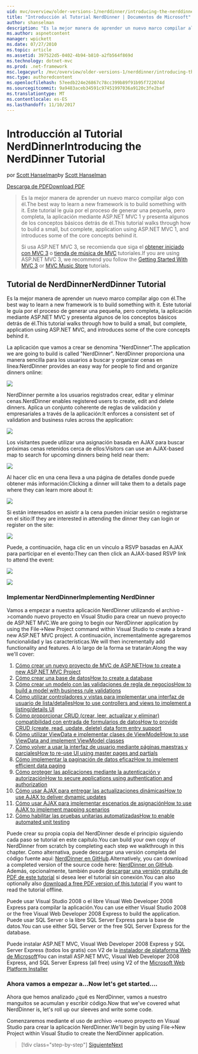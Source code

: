 ```yaml
---
uid: mvc/overview/older-versions-1/nerddinner/introducing-the-nerddinner-tutorial
title: "Introducción al Tutorial NerdDinner | Documentos de Microsoft"
author: shanselman
description: "Es la mejor manera de aprender un nuevo marco compilar algo con él. Este tutorial le guía a través de cómo crear una aplicación pequeña, pero completa, con ASP.NE..."
ms.author: aspnetcontent
manager: wpickett
ms.date: 07/27/2010
ms.topic: article
ms.assetid: 397522d5-0402-4b94-b810-a2fb564f869d
ms.technology: dotnet-mvc
ms.prod: .net-framework
msc.legacyurl: /mvc/overview/older-versions-1/nerddinner/introducing-the-nerddinner-tutorial
msc.type: authoredcontent
ms.openlocfilehash: 57eedb224e26867c78cc399b89f91b95f722074d
ms.sourcegitcommit: 9a9483aceb34591c97451997036a9120c3fe2baf
ms.translationtype: MT
ms.contentlocale: es-ES
ms.lasthandoff: 11/10/2017
---
```

<a name="introducing-the-nerddinner-tutorial"></a><span data-ttu-id="4f496-104">Introducción al Tutorial NerdDinner</span><span class="sxs-lookup"><span data-stu-id="4f496-104">Introducing the NerdDinner Tutorial</span></span>
====================
<span data-ttu-id="4f496-105">por [Scott Hanselman](https://github.com/shanselman)</span><span class="sxs-lookup"><span data-stu-id="4f496-105">by [Scott Hanselman](https://github.com/shanselman)</span></span>

[<span data-ttu-id="4f496-106">Descarga de PDF</span><span class="sxs-lookup"><span data-stu-id="4f496-106">Download PDF</span></span>](http://aspnetmvcbook.s3.amazonaws.com/aspnetmvc-nerdinner_v1.pdf)

> <span data-ttu-id="4f496-107">Es la mejor manera de aprender un nuevo marco compilar algo con él.</span><span class="sxs-lookup"><span data-stu-id="4f496-107">The best way to learn a new framework is to build something with it.</span></span> <span data-ttu-id="4f496-108">Este tutorial le guía por el proceso de generar una pequeña, pero completa, la aplicación mediante ASP.NET MVC 1 y presenta algunos de los conceptos básicos detrás de él.</span><span class="sxs-lookup"><span data-stu-id="4f496-108">This tutorial walks through how to build a small, but complete, application using ASP.NET MVC 1, and introduces some of the core concepts behind it.</span></span>
> 
> <span data-ttu-id="4f496-109">Si usa ASP.NET MVC 3, se recomienda que siga el [obtener iniciado con MVC 3](../../older-versions/getting-started-with-aspnet-mvc3/cs/intro-to-aspnet-mvc-3.md) o [tienda de música de MVC](../../older-versions/mvc-music-store/mvc-music-store-part-1.md) tutoriales.</span><span class="sxs-lookup"><span data-stu-id="4f496-109">If you are using ASP.NET MVC 3, we recommend you follow the [Getting Started With MVC 3](../../older-versions/getting-started-with-aspnet-mvc3/cs/intro-to-aspnet-mvc-3.md) or [MVC Music Store](../../older-versions/mvc-music-store/mvc-music-store-part-1.md) tutorials.</span></span>


## <a name="nerddinner-tutorial"></a><span data-ttu-id="4f496-110">Tutorial de NerdDinner</span><span class="sxs-lookup"><span data-stu-id="4f496-110">NerdDinner Tutorial</span></span>

<span data-ttu-id="4f496-111">Es la mejor manera de aprender un nuevo marco compilar algo con él.</span><span class="sxs-lookup"><span data-stu-id="4f496-111">The best way to learn a new framework is to build something with it.</span></span> <span data-ttu-id="4f496-112">Este tutorial le guía por el proceso de generar una pequeña, pero completa, la aplicación mediante ASP.NET MVC y presenta algunos de los conceptos básicos detrás de él.</span><span class="sxs-lookup"><span data-stu-id="4f496-112">This tutorial walks through how to build a small, but complete, application using ASP.NET MVC, and introduces some of the core concepts behind it.</span></span>

<span data-ttu-id="4f496-113">La aplicación que vamos a crear se denomina "NerdDinner".</span><span class="sxs-lookup"><span data-stu-id="4f496-113">The application we are going to build is called "NerdDinner".</span></span> <span data-ttu-id="4f496-114">NerdDinner proporciona una manera sencilla para los usuarios a buscar y organizar cenas en línea:</span><span class="sxs-lookup"><span data-stu-id="4f496-114">NerdDinner provides an easy way for people to find and organize dinners online:</span></span>

![](introducing-the-nerddinner-tutorial/_static/image1.png)

<span data-ttu-id="4f496-115">NerdDinner permite a los usuarios registrados crear, editar y eliminar cenas.</span><span class="sxs-lookup"><span data-stu-id="4f496-115">NerdDinner enables registered users to create, edit and delete dinners.</span></span> <span data-ttu-id="4f496-116">Aplica un conjunto coherente de reglas de validación y empresariales a través de la aplicación:</span><span class="sxs-lookup"><span data-stu-id="4f496-116">It enforces a consistent set of validation and business rules across the application:</span></span>

![](introducing-the-nerddinner-tutorial/_static/image2.png)

<span data-ttu-id="4f496-117">Los visitantes puede utilizar una asignación basada en AJAX para buscar próximas cenas retenidos cerca de ellos:</span><span class="sxs-lookup"><span data-stu-id="4f496-117">Visitors can use an AJAX-based map to search for upcoming dinners being held near them:</span></span>

![](introducing-the-nerddinner-tutorial/_static/image3.png)

<span data-ttu-id="4f496-118">Al hacer clic en una cena lleva a una página de detalles donde puede obtener más información:</span><span class="sxs-lookup"><span data-stu-id="4f496-118">Clicking a dinner will take them to a details page where they can learn more about it:</span></span>

![](introducing-the-nerddinner-tutorial/_static/image4.png)

<span data-ttu-id="4f496-119">Si están interesados en asistir a la cena pueden iniciar sesión o registrarse en el sitio:</span><span class="sxs-lookup"><span data-stu-id="4f496-119">If they are interested in attending the dinner they can login or register on the site:</span></span>

![](introducing-the-nerddinner-tutorial/_static/image5.png)

<span data-ttu-id="4f496-120">Puede, a continuación, haga clic en un vínculo a RSVP basadas en AJAX para participar en el evento:</span><span class="sxs-lookup"><span data-stu-id="4f496-120">They can then click an AJAX-based RSVP link to attend the event:</span></span>

![](introducing-the-nerddinner-tutorial/_static/image6.png)

![](introducing-the-nerddinner-tutorial/_static/image7.png)

### <a name="implementing-nerddinner"></a><span data-ttu-id="4f496-121">Implementar NerdDinner</span><span class="sxs-lookup"><span data-stu-id="4f496-121">Implementing NerdDinner</span></span>

<span data-ttu-id="4f496-122">Vamos a empezar a nuestra aplicación NerdDinner utilizando el archivo -&gt;comando nuevo proyecto en Visual Studio para crear un nuevo proyecto de ASP.NET MVC.</span><span class="sxs-lookup"><span data-stu-id="4f496-122">We are going to begin our NerdDinner application by using the File-&gt;New Project command within Visual Studio to create a brand new ASP.NET MVC project.</span></span> <span data-ttu-id="4f496-123">A continuación, incrementalmente agregaremos funcionalidad y las características.</span><span class="sxs-lookup"><span data-stu-id="4f496-123">We will then incrementally add functionality and features.</span></span> <span data-ttu-id="4f496-124">A lo largo de la forma se tratarán:</span><span class="sxs-lookup"><span data-stu-id="4f496-124">Along the way we'll cover:</span></span>

1. [<span data-ttu-id="4f496-125">Cómo crear un nuevo proyecto de MVC de ASP.NET</span><span class="sxs-lookup"><span data-stu-id="4f496-125">How to create a new ASP.NET MVC Project</span></span>](# "crear un nuevo proyecto de MVC de ASP.NET")
2. [<span data-ttu-id="4f496-126">Cómo crear una base de datos</span><span class="sxs-lookup"><span data-stu-id="4f496-126">How to create a database</span></span>](# "crear una base de datos")
3. [<span data-ttu-id="4f496-127">Cómo crear un modelo con las validaciones de regla de negocios</span><span class="sxs-lookup"><span data-stu-id="4f496-127">How to build a model with business rule validations</span></span>](# "generar un modelo con las validaciones de regla de negocios")
4. [<span data-ttu-id="4f496-128">Cómo utilizar controladores y vistas para implementar una interfaz de usuario de lista/detalles</span><span class="sxs-lookup"><span data-stu-id="4f496-128">How to use controllers and views to implement a listing/details UI</span></span>](# "usar controladores y vistas para implementar una interfaz de usuario de la lista y detalles")
5. <span data-ttu-id="4f496-129">[Cómo proporcionar CRUD (crear, leer, actualizar y eliminar) compatibilidad con entrada de formularios de datos](# "admite de entrada de formulario de datos de proporciona CRUD (creación, lectura, actualización, eliminación)")</span><span class="sxs-lookup"><span data-stu-id="4f496-129">[How to provide CRUD (create, read, update, delete) data form entry support](# "Provide CRUD (Create, Read, Update, Delete) Data Form Entry Support")</span></span>
6. [<span data-ttu-id="4f496-130">Cómo utilizar ViewData e implementar clases de ViewModel</span><span class="sxs-lookup"><span data-stu-id="4f496-130">How to use ViewData and implement ViewModel classes</span></span>](# "usar ViewData e implementar clases de modelo de vista")
7. [<span data-ttu-id="4f496-131">Cómo volver a usar la interfaz de usuario mediante páginas maestras y parciales</span><span class="sxs-lookup"><span data-stu-id="4f496-131">How to re-use UI using master pages and partials</span></span>](# "volver a usar interfaz de usuario usando las páginas principales y parciales")
8. [<span data-ttu-id="4f496-132">Cómo implementar la paginación de datos eficaz</span><span class="sxs-lookup"><span data-stu-id="4f496-132">How to implement efficient data paging</span></span>](# "implementar eficaz paginación de datos")
9. [<span data-ttu-id="4f496-133">Cómo proteger las aplicaciones mediante la autenticación y autorización</span><span class="sxs-lookup"><span data-stu-id="4f496-133">How to secure applications using authentication and authorization</span></span>](# "segura aplicaciones mediante la autenticación y autorización")
10. [<span data-ttu-id="4f496-134">Cómo usar AJAX para entregar las actualizaciones dinámicas</span><span class="sxs-lookup"><span data-stu-id="4f496-134">How to use AJAX to deliver dynamic updates</span></span>](# "usar AJAX para entregar las actualizaciones dinámicas")
11. [<span data-ttu-id="4f496-135">Cómo usar AJAX para implementar escenarios de asignación</span><span class="sxs-lookup"><span data-stu-id="4f496-135">How to use AJAX to implement mapping scenarios</span></span>](# "usar AJAX para implementar escenarios de asignación")
12. [<span data-ttu-id="4f496-136">Cómo habilitar las pruebas unitarias automatizadas</span><span class="sxs-lookup"><span data-stu-id="4f496-136">How to enable automated unit testing</span></span>](# "habilitar pruebas unitarias automatizadas")

<span data-ttu-id="4f496-137">Puede crear su propia copia del NerdDinner desde el principio siguiendo cada paso se tutorial en este capítulo.</span><span class="sxs-lookup"><span data-stu-id="4f496-137">You can build your own copy of NerdDinner from scratch by completing each step we walkthrough in this chapter.</span></span> <span data-ttu-id="4f496-138">Como alternativa, puede descargar una versión completa del código fuente aquí: [NerdDinner en GitHub](https://github.com/AspNetMVPSamples/NerdDinner).</span><span class="sxs-lookup"><span data-stu-id="4f496-138">Alternatively, you can download a completed version of the source code here: [NerdDinner on GitHub](https://github.com/AspNetMVPSamples/NerdDinner).</span></span> <span data-ttu-id="4f496-139">Además, opcionalmente, también puede [descargar una versión gratuita de PDF de este tutorial](http://aspnetmvcbook.s3.amazonaws.com/aspnetmvc-nerdinner_v1.pdf) si desea leer el tutorial sin conexión.</span><span class="sxs-lookup"><span data-stu-id="4f496-139">You can also optionally also [download a free PDF version of this tutorial](http://aspnetmvcbook.s3.amazonaws.com/aspnetmvc-nerdinner_v1.pdf) if you want to read the tutorial offline.</span></span>

<span data-ttu-id="4f496-140">Puede usar Visual Studio 2008 o el libre Visual Web Developer 2008 Express para compilar la aplicación.</span><span class="sxs-lookup"><span data-stu-id="4f496-140">You can use either Visual Studio 2008 or the free Visual Web Developer 2008 Express to build the application.</span></span> <span data-ttu-id="4f496-141">Puede usar SQL Server o la libre SQL Server Express para la base de datos.</span><span class="sxs-lookup"><span data-stu-id="4f496-141">You can use either SQL Server or the free SQL Server Express for the database.</span></span>

<span data-ttu-id="4f496-142">Puede instalar ASP.NET MVC, Visual Web Developer 2008 Express y SQL Server Express (todos los gratis) con V2 de la [instalador de plataforma Web de Microsoft](https://www.microsoft.com/web/downloads/platform.aspx)</span><span class="sxs-lookup"><span data-stu-id="4f496-142">You can install ASP.NET MVC, Visual Web Developer 2008 Express, and SQL Server Express (all free) using V2 of the [Microsoft Web Platform Installer](https://www.microsoft.com/web/downloads/platform.aspx)</span></span>

### <a name="now-lets-get-started"></a><span data-ttu-id="4f496-143">Ahora vamos a empezar a...</span><span class="sxs-lookup"><span data-stu-id="4f496-143">Now let's get started....</span></span>

<span data-ttu-id="4f496-144">Ahora que hemos analizado ¿qué es NerdDinner, vamos a nuestro manguitos se acumulan y escribir código.</span><span class="sxs-lookup"><span data-stu-id="4f496-144">Now that we've covered what NerdDinner is, let's roll up our sleeves and write some code.</span></span>

<span data-ttu-id="4f496-145">Comenzaremos mediante el uso de archivo -&gt;nuevo proyecto en Visual Studio para crear la aplicación NerdDinner.</span><span class="sxs-lookup"><span data-stu-id="4f496-145">We'll begin by using File-&gt;New Project within Visual Studio to create the NerdDinner application.</span></span>

>[!div class="step-by-step"]
[<span data-ttu-id="4f496-146">Siguiente</span><span class="sxs-lookup"><span data-stu-id="4f496-146">Next</span></span>](create-a-new-aspnet-mvc-project.md)
